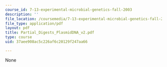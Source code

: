 ```yaml
---
course_id: 7-13-experimental-microbial-genetics-fall-2003
description: ''
file_location: /coursemedia/7-13-experimental-microbial-genetics-fall-2003/37aee908ac5c226af6c20129f247aa66_Partial_Digests_PlasmidDNA_v2.pdf
file_type: application/pdf
layout: pdf
title: Partial_Digests_PlasmidDNA_v2.pdf
type: course
uid: 37aee908ac5c226af6c20129f247aa66

---
```

None